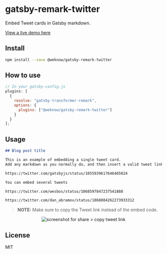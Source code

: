 # gatsby-remark-twitter

Embed Tweet cards in Gatsby markdown.

[View a live demo here](https://jmolivas.weknowinc.com/badcamp-2018-wrapup)

## Install

```bash
npm install --save @weknow/gatsby-remark-twitter
```

## How to use

```js
// In your gatsby-config.js
plugins: [
  {
    resolve: "gatsby-transformer-remark",
    options: {
      plugins: ["@weknow/gatsby-remark-twitter"]
    }
  }
];
```

## Usage

```markdown
## Blog post title

This is an example of embedding a single tweet card.
Add any markdown as you normally do, and then insert a valid tweet link anywhere to automatically transform it into an Twitter embed card.

https://twitter.com/gatsbyjs/status/1055939617646465024

You can embed several tweets

https://twitter.com/wesbos/status/1068597847237541888

https://twitter.com/dan_abramov/status/1068884262273933312

```

> __NOTE:__ Make sure to copy the Tweet link instead of the embed code.

<p align="center"><img src="https://i.imgur.com/evEv2LJ.jpg" alt="screenshot for share > copy tweet link" /></p>

## License

MIT